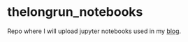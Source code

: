 # thelongrun_notebooks
 Repo where I will upload jupyter notebooks used in my [blog](http://thelongrun.blog).
